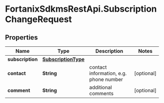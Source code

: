 # FortanixSdkmsRestApi.SubscriptionChangeRequest

## Properties
Name | Type | Description | Notes
------------ | ------------- | ------------- | -------------
**subscription** | [**SubscriptionType**](SubscriptionType.md) |  | 
**contact** | **String** | contact information, e.g. phone number | [optional] 
**comment** | **String** | additional comments | [optional] 


